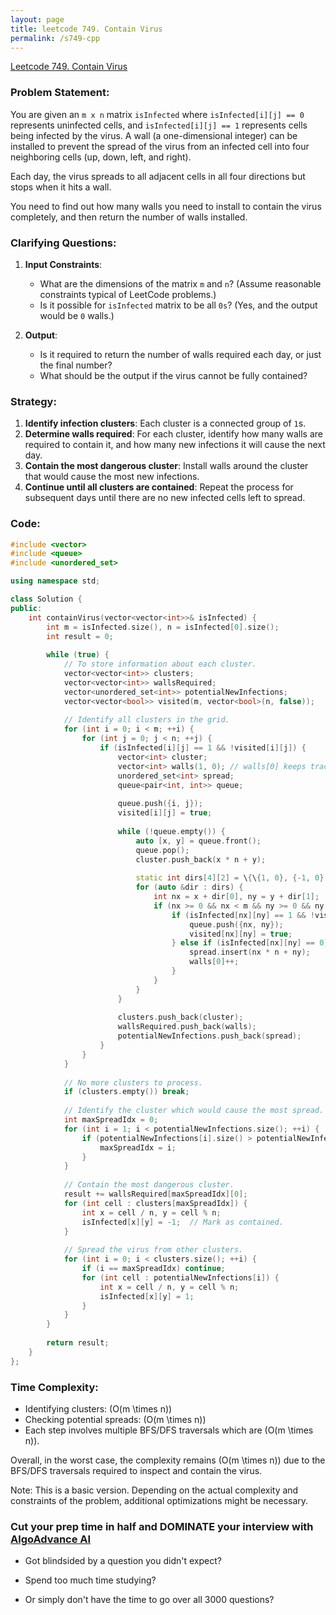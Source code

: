 ```yaml
---
layout: page
title: leetcode 749. Contain Virus
permalink: /s749-cpp
---
```

[Leetcode 749. Contain Virus](https://algoadvance.github.io/algoadvance/l749)
### Problem Statement:

You are given an `m x n` matrix `isInfected` where `isInfected[i][j] == 0` represents uninfected cells, and `isInfected[i][j] == 1` represents cells being infected by the virus. A wall (a one-dimensional integer) can be installed to prevent the spread of the virus from an infected cell into four neighboring cells (up, down, left, and right).

Each day, the virus spreads to all adjacent cells in all four directions but stops when it hits a wall.

You need to find out how many walls you need to install to contain the virus completely, and then return the number of walls installed.

### Clarifying Questions:

1. **Input Constraints**:
   - What are the dimensions of the matrix `m` and `n`? (Assume reasonable constraints typical of LeetCode problems.)
   - Is it possible for `isInfected` matrix to be all `0s`? (Yes, and the output would be `0` walls.)
  
2. **Output**:
   - Is it required to return the number of walls required each day, or just the final number?
   - What should be the output if the virus cannot be fully contained?

### Strategy:

1. **Identify infection clusters**: Each cluster is a connected group of `1`s.
2. **Determine walls required**: For each cluster, identify how many walls are required to contain it, and how many new infections it will cause the next day.
3. **Contain the most dangerous cluster**: Install walls around the cluster that would cause the most new infections.
4. **Continue until all clusters are contained**: Repeat the process for subsequent days until there are no new infected cells left to spread.

### Code:

```cpp
#include <vector>
#include <queue>
#include <unordered_set>

using namespace std;

class Solution {
public:
    int containVirus(vector<vector<int>>& isInfected) {
        int m = isInfected.size(), n = isInfected[0].size();
        int result = 0;
        
        while (true) {
            // To store information about each cluster.
            vector<vector<int>> clusters;
            vector<vector<int>> wallsRequired;
            vector<unordered_set<int>> potentialNewInfections;
            vector<vector<bool>> visited(m, vector<bool>(n, false));
            
            // Identify all clusters in the grid.
            for (int i = 0; i < m; ++i) {
                for (int j = 0; j < n; ++j) {
                    if (isInfected[i][j] == 1 && !visited[i][j]) {
                        vector<int> cluster;
                        vector<int> walls(1, 0); // walls[0] keeps track of walls required.
                        unordered_set<int> spread;
                        queue<pair<int, int>> queue;
                        
                        queue.push({i, j});
                        visited[i][j] = true;
                        
                        while (!queue.empty()) {
                            auto [x, y] = queue.front();
                            queue.pop();
                            cluster.push_back(x * n + y);
                            
                            static int dirs[4][2] = \{\{1, 0}, {-1, 0}, {0, 1}, {0, -1}};
                            for (auto &dir : dirs) {
                                int nx = x + dir[0], ny = y + dir[1];
                                if (nx >= 0 && nx < m && ny >= 0 && ny < n) {
                                    if (isInfected[nx][ny] == 1 && !visited[nx][ny]) {
                                        queue.push({nx, ny});
                                        visited[nx][ny] = true;
                                    } else if (isInfected[nx][ny] == 0) {
                                        spread.insert(nx * n + ny);
                                        walls[0]++;
                                    }
                                }
                            }
                        }
                        
                        clusters.push_back(cluster);
                        wallsRequired.push_back(walls);
                        potentialNewInfections.push_back(spread);
                    }
                }
            }
            
            // No more clusters to process.
            if (clusters.empty()) break;
            
            // Identify the cluster which would cause the most spread.
            int maxSpreadIdx = 0;
            for (int i = 1; i < potentialNewInfections.size(); ++i) {
                if (potentialNewInfections[i].size() > potentialNewInfections[maxSpreadIdx].size()) {
                    maxSpreadIdx = i;
                }
            }
            
            // Contain the most dangerous cluster.
            result += wallsRequired[maxSpreadIdx][0];
            for (int cell : clusters[maxSpreadIdx]) {
                int x = cell / n, y = cell % n;
                isInfected[x][y] = -1;  // Mark as contained.
            }
            
            // Spread the virus from other clusters.
            for (int i = 0; i < clusters.size(); ++i) {
                if (i == maxSpreadIdx) continue;
                for (int cell : potentialNewInfections[i]) {
                    int x = cell / n, y = cell % n;
                    isInfected[x][y] = 1;
                }
            }
        }
        
        return result;
    }
};
```

### Time Complexity:

- Identifying clusters: \(O(m \times n)\)
- Checking potential spreads: \(O(m \times n)\)
- Each step involves multiple BFS/DFS traversals which are \(O(m \times n)\).

Overall, in the worst case, the complexity remains \(O(m \times n)\) due to the BFS/DFS traversals required to inspect and contain the virus.

Note: This is a basic version. Depending on the actual complexity and constraints of the problem, additional optimizations might be necessary.


### Cut your prep time in half and DOMINATE your interview with [AlgoAdvance AI](https://algoAdvance.com)

- Got blindsided by a question you didn't expect?

- Spend too much time studying?

- Or simply don't have the time to go over all 3000 questions?

